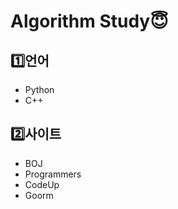 # Algorithm Study:innocent:

## :one:언어

+ Python
+ C++

## :two:사이트
* BOJ
* Programmers
* CodeUp
* Goorm
